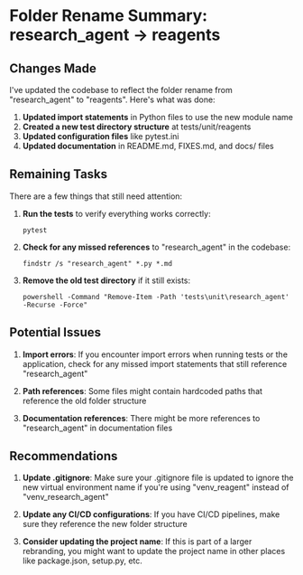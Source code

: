 # Folder Rename Summary: research_agent → reagents

## Changes Made

I've updated the codebase to reflect the folder rename from "research_agent" to "reagents". Here's what was done:

1. **Updated import statements** in Python files to use the new module name
2. **Created a new test directory structure** at tests/unit/reagents
3. **Updated configuration files** like pytest.ini
4. **Updated documentation** in README.md, FIXES.md, and docs/ files

## Remaining Tasks

There are a few things that still need attention:

1. **Run the tests** to verify everything works correctly:
   ```
   pytest
   ```

2. **Check for any missed references** to "research_agent" in the codebase:
   ```
   findstr /s "research_agent" *.py *.md
   ```

3. **Remove the old test directory** if it still exists:
   ```
   powershell -Command "Remove-Item -Path 'tests\unit\research_agent' -Recurse -Force"
   ```

## Potential Issues

1. **Import errors**: If you encounter import errors when running tests or the application, check for any missed import statements that still reference "research_agent"

2. **Path references**: Some files might contain hardcoded paths that reference the old folder structure

3. **Documentation references**: There might be more references to "research_agent" in documentation files

## Recommendations

1. **Update .gitignore**: Make sure your .gitignore file is updated to ignore the new virtual environment name if you're using "venv_reagent" instead of "venv_research_agent"

2. **Update any CI/CD configurations**: If you have CI/CD pipelines, make sure they reference the new folder structure

3. **Consider updating the project name**: If this is part of a larger rebranding, you might want to update the project name in other places like package.json, setup.py, etc.
